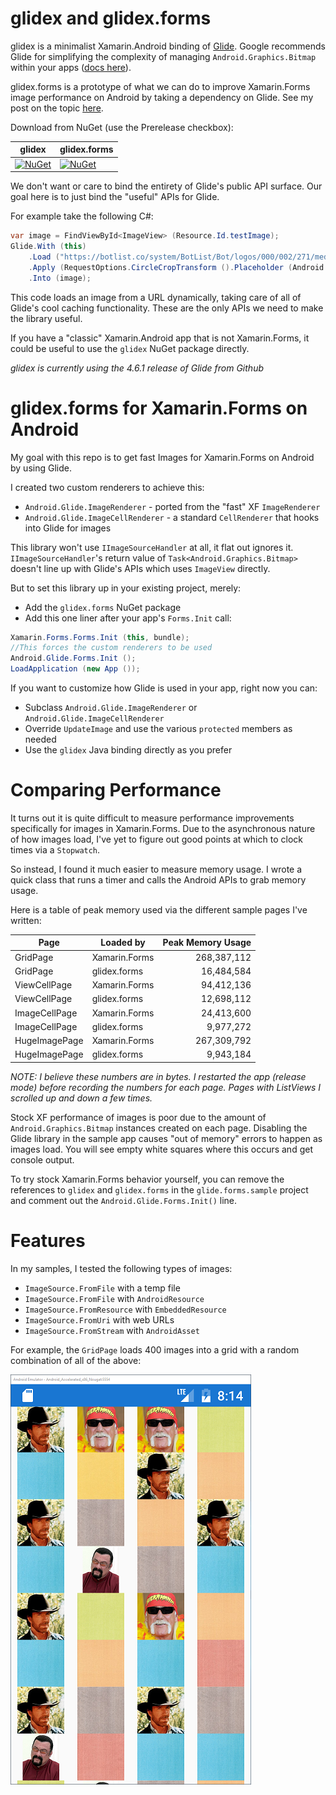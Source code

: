 # glidex and glidex.forms
glidex is a minimalist Xamarin.Android binding of [Glide](https://github.com/bumptech/glide). Google recommends Glide for simplifying the complexity of managing `Android.Graphics.Bitmap` within your apps ([docs here](https://developer.android.com/topic/performance/graphics/manage-memory.html)).

glidex.forms is a prototype of what we can do to improve Xamarin.Forms image performance on Android by taking a dependency on Glide. See my post on the topic [here](http://jonathanpeppers.com/Blog/xamarin-forms-performance-on-android).

Download from NuGet (use the Prerelease checkbox):

| glidex | glidex.forms |
|---|---|
| [![NuGet](https://img.shields.io/nuget/dt/glidex.svg)](https://www.nuget.org/packages/glidex) | [![NuGet](https://img.shields.io/nuget/dt/glidex.forms.svg)](https://www.nuget.org/packages/glidex.forms) |

We don't want or care to bind the entirety of Glide's public API surface. Our goal here is to just bind the "useful" APIs for Glide.

For example take the following C#:
```csharp
var image = FindViewById<ImageView> (Resource.Id.testImage);
Glide.With (this)
    .Load ("https://botlist.co/system/BotList/Bot/logos/000/002/271/medium/chuck_norris.jpg")
    .Apply (RequestOptions.CircleCropTransform ().Placeholder (Android.Resource.Drawable.IcMenuCamera))
    .Into (image);
```

This code loads an image from a URL dynamically, taking care of all of Glide's cool caching functionality. These are the only APIs we need to make the library useful.

If you have a "classic" Xamarin.Android app that is not Xamarin.Forms, it could be useful to use the `glidex` NuGet package directly.

_glidex is currently using the 4.6.1 release of Glide from Github_

# glidex.forms for Xamarin.Forms on Android

My goal with this repo is to get fast Images for Xamarin.Forms on Android by using Glide.

I created two custom renderers to achieve this:
- `Android.Glide.ImageRenderer` - ported from the "fast" XF `ImageRenderer`
- `Android.Glide.ImageCellRenderer` - a standard `CellRenderer` that hooks into Glide for images

This library won't use `IImageSourceHandler` at all, it flat out ignores it. `IImageSourceHandler`'s return value of `Task<Android.Graphics.Bitmap>` doesn't line up with Glide's APIs which uses `ImageView` directly.

But to set this library up in your existing project, merely:
- Add the `glidex.forms` NuGet package
- Add this one liner after your app's `Forms.Init` call:

```csharp
Xamarin.Forms.Forms.Init (this, bundle);
//This forces the custom renderers to be used
Android.Glide.Forms.Init ();
LoadApplication (new App ());
```

If you want to customize how Glide is used in your app, right now you can:
- Subclass `Android.Glide.ImageRenderer` or `Android.Glide.ImageCellRenderer`
- Override `UpdateImage` and use the various `protected` members as needed
- Use the `glidex` Java binding directly as you prefer

# Comparing Performance

It turns out it is quite difficult to measure performance improvements specifically for images in Xamarin.Forms. Due to the asynchronous nature of how images load, I've yet to figure out good points at which to clock times via a `Stopwatch`.

So instead, I found it much easier to measure memory usage. I wrote a quick class that runs a timer and calls the Android APIs to grab memory usage.

Here is a table of peak memory used via the different sample pages I've written:

| Page             | Loaded by     | Peak Memory Usage |
| ---              | ---           | ---:              |
| GridPage         | Xamarin.Forms |       268,387,112 |
| GridPage         | glidex.forms  |        16,484,584 |
| ViewCellPage     | Xamarin.Forms |        94,412,136 |
| ViewCellPage     | glidex.forms  |        12,698,112 |
| ImageCellPage    | Xamarin.Forms |        24,413,600 |
| ImageCellPage    | glidex.forms  |         9,977,272 |
| HugeImagePage    | Xamarin.Forms |       267,309,792 |
| HugeImagePage    | glidex.forms  |         9,943,184 |

_NOTE: I believe these numbers are in bytes. I restarted the app (release mode) before recording the numbers for each page. Pages with ListViews I scrolled up and down a few times._

Stock XF performance of images is poor due to the amount of `Android.Graphics.Bitmap` instances created on each page. Disabling the Glide library in the sample app causes "out of memory" errors to happen as images load. You will see empty white squares where this occurs and get console output.

To try stock Xamarin.Forms behavior yourself, you can remove the references to `glidex` and `glidex.forms` in the `glide.forms.sample` project and comment out the `Android.Glide.Forms.Init()` line.

# Features

In my samples, I tested the following types of images:
- `ImageSource.FromFile` with a temp file
- `ImageSource.FromFile` with `AndroidResource`
- `ImageSource.FromResource` with `EmbeddedResource`
- `ImageSource.FromUri` with web URLs
- `ImageSource.FromStream` with `AndroidAsset`

For example, the `GridPage` loads 400 images into a grid with a random combination of all of the above:

![GridPage](docs/GridPage.png)
